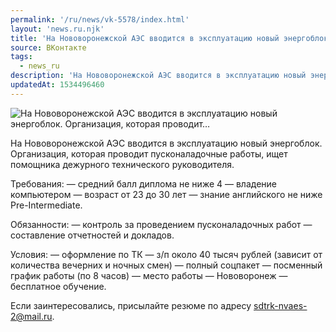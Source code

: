 ```yaml
---
permalink: '/ru/news/vk-5578/index.html'
layout: 'news.ru.njk'
title: 'На Нововоронежской АЭС вводится в эксплуатацию новый энергоблок. Организация, которая проводит'
source: ВКонтакте
tags:
  - news_ru
description: 'На Нововоронежской АЭС вводится в эксплуатацию новый энергоблок. Организация, которая проводит…'
updatedAt: 1534496460
---
```

![На Нововоронежской АЭС вводится в эксплуатацию новый энергоблок. Организация, которая проводит…](https://sun9-16.userapi.com/impf/c850136/v850136577/40bd/0wZwd8sdD8g.jpg?size=900x600&quality=96&proxy=1&sign=fb5af020c683937eccc43a39b31a51f1&c_uniq_tag=ipWp6ie-xylk_2bF3JjWMbmp8MYF9-KdCH-XX2mE66c&type=album)

На Нововоронежской АЭС вводится в эксплуатацию новый энергоблок. Организация, которая проводит пусконаладочные работы, ищет помощника дежурного технического руководителя.

Требования:
— средний балл диплома не ниже 4
— владение компьютером
— возраст от 23 до 30 лет
— знание английского не ниже Pre-Intermediate.

Обязанности:
— контроль за проведением пусконаладочных работ
— составление отчетностей и докладов.

Условия:
— оформление по ТК
— з/п около 40 тысяч рублей (зависит от количества вечерних и ночных смен)
— полный соцпакет
— посменный график работы (по 8 часов)
— место работы — Нововоронеж
— бесплатное обучение.

Если заинтересовались, присылайте резюме по адресу sdtrk-nvaes-2@mail.ru.
